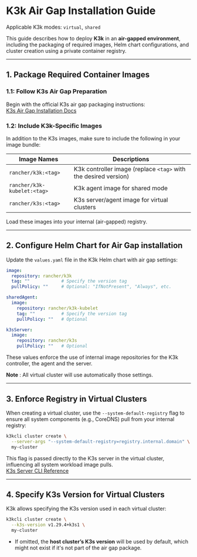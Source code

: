 # K3k Air Gap Installation Guide

Applicable K3k modes: `virtual`, `shared`

This guide describes how to deploy **K3k** in an **air-gapped environment**, including the packaging of required images, Helm chart configurations, and cluster creation using a private container registry.

---

## 1. Package Required Container Images

### 1.1: Follow K3s Air Gap Preparation

Begin with the official K3s air gap packaging instructions:  
[K3s Air Gap Installation Docs](https://docs.k3s.io/installation/airgap)

### 1.2: Include K3k-Specific Images

In addition to the K3s images, make sure to include the following in your image bundle:

| Image Names                 | Descriptions                                                    |
| --------------------------- | --------------------------------------------------------------- |
| `rancher/k3k:<tag>`         | K3k controller image (replace `<tag>` with the desired version) |
| `rancher/k3k-kubelet:<tag>` | K3k agent image for shared mode                                 |
| `rancher/k3s:<tag>`         | K3s server/agent image for virtual clusters                     |

Load these images into your internal (air-gapped) registry.

---

## 2. Configure Helm Chart for Air Gap installation

Update the `values.yaml` file in the K3k Helm chart with air gap settings:

```yaml
image:
  repository: rancher/k3k
  tag: ""            # Specify the version tag
  pullPolicy: ""     # Optional: "IfNotPresent", "Always", etc.

sharedAgent:
  image:
    repository: rancher/k3k-kubelet
    tag: ""          # Specify the version tag
    pullPolicy: ""   # Optional

k3sServer:
  image:
    repository: rancher/k3s
    pullPolicy: ""   # Optional
```

These values enforce the use of internal image repositories for the K3k controller, the agent and the server.

**Note** : All virtual cluster will use automatically those settings. 

---

## 3. Enforce Registry in Virtual Clusters

When creating a virtual cluster, use the `--system-default-registry` flag to ensure all system components (e.g., CoreDNS) pull from your internal registry:

```bash
k3kcli cluster create \
  --server-args "--system-default-registry=registry.internal.domain" \
  my-cluster
```

This flag is passed directly to the K3s server in the virtual cluster, influencing all system workload image pulls.  
[K3s Server CLI Reference](https://docs.k3s.io/cli/server#k3s-server-cli-help)

---

## 4. Specify K3s Version for Virtual Clusters

K3k allows specifying the K3s version used in each virtual cluster:

```bash
k3kcli cluster create \
  --k3s-version v1.29.4+k3s1 \
  my-cluster
```

- If omitted, the **host cluster’s K3s version** will be used by default, which might not exist if it's not part of the air gap package.
